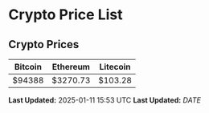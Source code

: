 # Crypto Price List

## Crypto Prices
| Bitcoin | Ethereum | Litecoin |
| ------- | -------- | -------- |
| $94388 | $3270.73 | $103.28 |
**Last Updated:** 2025-01-11 15:53 UTC
**Last Updated:** $DATE$
